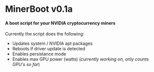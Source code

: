 # MinerBoot v0.1a
#### A boot script for your NVIDIA cryptocurrency miners

Currently the script does the following:

- Updates system / NVIDIA apt packages
- Reboots if driver update is detected
- Enables persistance mode
- Enables max GPU power (watts) (*currently working on, only counts GPU's so far*)